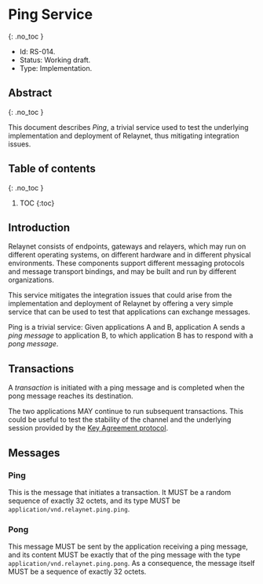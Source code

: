 # Ping Service
{: .no_toc }

- Id: RS-014.
- Status: Working draft.
- Type: Implementation.

## Abstract
{: .no_toc }

This document describes _Ping_, a trivial service used to test the underlying implementation and deployment of Relaynet, thus mitigating integration issues.

## Table of contents
{: .no_toc }

1. TOC
{:toc}

## Introduction

Relaynet consists of endpoints, gateways and relayers, which may run on different operating systems, on different hardware and in different physical environments. These components support different messaging protocols and message transport bindings, and may be built and run by different organizations.

This service mitigates the integration issues that could arise from the implementation and deployment of Relaynet by offering a very simple service that can be used to test that applications can exchange messages.

Ping is a trivial service: Given applications A and B, application A sends a _ping message_ to application B, to which application B has to respond with a _pong message_.

## Transactions

A _transaction_ is initiated with a ping message and is completed when the pong message reaches its destination.

The two applications MAY continue to run subsequent transactions. This could be useful to test the stability of the channel and the underlying session provided by the [Key Agreement protocol](rs003-key-agreement.md).

## Messages

### Ping

This is the message that initiates a transaction. It MUST be a random sequence of exactly 32 octets, and its type MUST be `application/vnd.relaynet.ping.ping`.

### Pong

This message MUST be sent by the application receiving a ping message, and its content MUST be exactly that of the ping message with the type `application/vnd.relaynet.ping.pong`. As a consequence, the message itself MUST be a sequence of exactly 32 octets.
